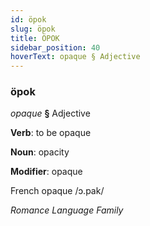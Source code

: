 ```yaml
---
id: öpok
slug: öpok
title: ÖPOK
sidebar_position: 40
hoverText: opaque § Adjective
---
```


### öpok

*opaque* **§** Adjective

**Verb**: to be opaque

**Noun**: opacity

**Modifier**: opaque

French opaque /ɔ.pak/

*Romance Language Family*